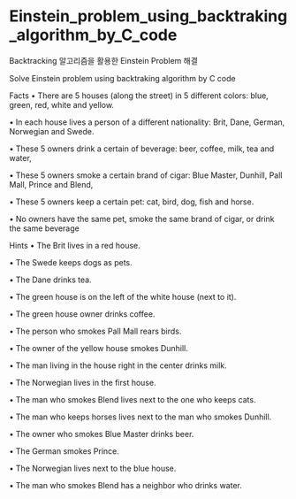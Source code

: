 # Einstein_problem_using_backtraking_algorithm_by_C_code
Backtracking 알고리즘을 활용한 Einstein Problem 해결

Solve Einstein problem using backtraking algorithm by C code


Facts
• There are 5 houses (along the street) in 5 different colors: blue, green, red, white and yellow.

• In each house lives a person of a different nationality: Brit, Dane, German, Norwegian and Swede.

• These 5 owners drink a certain of beverage: beer, coffee, milk, tea and water,

• These 5 owners smoke a certain brand of cigar: Blue Master, Dunhill, Pall Mall, Prince and Blend,

• These 5 owners keep a certain pet: cat, bird, dog, fish and horse.

• No owners have the same pet, smoke the same brand of cigar, or drink the same beverage

Hints
• The Brit lives in a red house.

• The Swede keeps dogs as pets.

• The Dane drinks tea.

• The green house is on the left of the white house (next to it).

• The green house owner drinks coffee.

• The person who smokes Pall Mall rears birds.

• The owner of the yellow house smokes Dunhill.

• The man living in the house right in the center drinks milk.

• The Norwegian lives in the first house.

• The man who smokes Blend lives next to the one who keeps cats.

• The man who keeps horses lives next to the man who smokes Dunhill.

• The owner who smokes Blue Master drinks beer.

• The German smokes Prince.

• The Norwegian lives next to the blue house.

• The man who smokes Blend has a neighbor who drinks water.
